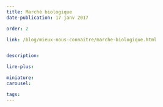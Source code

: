```yaml
---
title: Marché biologique
date-publication: 17 janv 2017

order: 2

link: /blog/mieux-nous-connaitre/marche-biologique.html


description: 

lire-plus: 

miniature: 
carousel: 

tags: 
---
```



